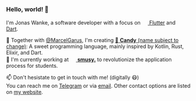 ### Hello, world! 👋

I'm Jonas Wanke, a software developer with a focus on [<img src="https://storage.googleapis.com/cms-storage-bucket/4fd0db61df0567c0f352.png" width="16" height="16"> Flutter](https://flutter.dev) and [<img src="https://dart.dev/assets/shared/dart/icon/64.png" width="16" height="16"> Dart](https://dart.dev).

🍬 Together with [@MarcelGarus](https://github.com/MarcelGarus), I'm creating [🍭 **Candy** (name subject to change)](https://github.com/candy-lang/candy): A sweet programming language, mainly inspired by Kotlin, Rust, Elixir, and Dart.  
🌱 I'm currently working at [<img src="https://smusy.app/wp-content/uploads/2022/01/faviconV2.jpeg" width="16" height="16"> **smusy.**](https://smusy.de) to revolutionize the application process for students.  

📫 Don't hesistate to get in touch with me! (digitally 😷)  
You can reach me on [Telegram](https://t.me/JonasWanke) or via [email](mailto:contact+github@wanke.dev). Other contact options are listed on [my website](https://wanke.dev).
